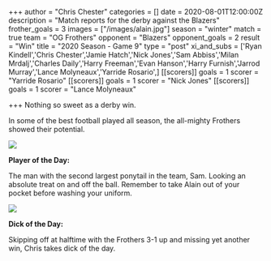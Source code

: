 +++
author = "Chris Chester"
categories = []
date = 2020-08-01T12:00:00Z
description = "Match reports for the derby against the Blazers"
frother_goals = 3
images = ["/images/alain.jpg"]
season = "winter"
match = true
team = "OG Frothers"
opponent = "Blazers"
opponent_goals = 2
result = "Win"
title = "2020 Season - Game 9"
type = "post"
xi_and_subs = ['Ryan Kindell','Chris Chester','Jamie Hatch','Nick Jones','Sam Abbiss','Milan Mrdalj','Charles Daily','Harry Freeman','Evan Hanson','Harry Furnish','Jarrod Murray','Lance Molyneaux','Yarride Rosario',]
[[scorers]]
goals = 1
scorer = "Yarride Rosario"
[[scorers]]
goals = 1
scorer = "Nick Jones"
[[scorers]]
goals = 1
scorer = "Lance Molyneaux"

+++
Nothing so sweet as a derby win.

In some of the best football played all season, the all-mighty Frothers showed their potential.

![](/images/img_5563-1.jpg)

**Player of the Day:**

The man with the second largest ponytail in the team, Sam. Looking an absolute treat on and off the ball. Remember to take Alain out of your pocket before washing your uniform.

![](/images/img_5553-1.jpg)

**Dick of the Day:**

Skipping off at halftime with the Frothers 3-1 up and missing yet another win, Chris takes dick of the day.